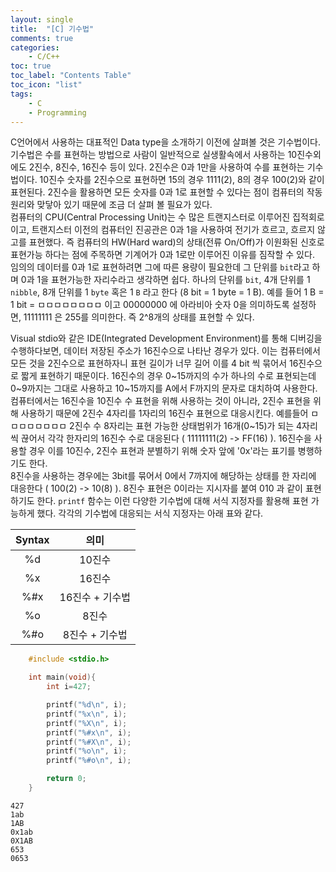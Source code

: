 ```yaml
---
layout: single
title:  "[C] 기수법"
comments: true
categories:
    - C/C++
toc: true
toc_label: "Contents Table"
toc_icon: "list"
tags: 
    - C
    - Programming
---
```




C언어에서 사용하는 대표적인 Data type을 소개하기 이전에 살펴볼 것은 기수법이다. 기수법은 수를 표현하는 방법으로 사람이 일반적으로 실생활속에서 사용하는 10진수외에도 2진수, 8진수, 16진수 등이 있다. 2진수은 0과 1만을 사용하여 수를 표현하는 기수법이다. 10진수 숫자를 2진수으로 표현하면 15의 경우 1111(2), 8의 경우 100(2)와 같이 표현된다. 2진수을 활용하면 모든 숫자를 0과 1로 표현할 수 있다는 점이 컴퓨터의 작동원리와 맞닿아 있기 때문에 조금 더 살펴 볼 필요가 있다.  
컴퓨터의 CPU(Central Processing Unit)는 수 많은 트랜지스터로 이루어진 집적회로이고, 트랜지스터 이전의 컴퓨터인 진공관은 0과 1을 사용하여 전기가 흐르고, 흐르지 않고를 표현했다. 즉 컴퓨터의 HW(Hard ward)의 상태(전류 On/Off)가 이원화된 신호로 표현가능 하다는 점에 주목하면 기계어가 0과 1로만 이루어진 이유를 짐작할 수 있다.   
임의의 데이터를 0과 1로 표현하려면 그에 따른 용량이 필요한데 그 단위를 `bit`라고 하며 0과 1을 표현가능한 자리수라고 생각하면 쉽다. 하나의 단위를 `bit`, 4개 단위를 1 `nibble`, 8개 단위를 1 `byte` 혹은 1 `B` 라고 한다 (8 bit = 1 byte = 1 B). 예를 들어 1 B = 1 bit = ㅁㅁㅁㅁㅁㅁㅁㅁ 이고 00000000 에 아라비아 숫자 0을 의미하도록 설정하면, 11111111 은 255를 의미한다. 즉 2^8개의 상태를 표현할 수 있다.



Visual stdio와 같은 IDE(Integrated Development Environment)를 통해 디버깅을 수행하다보면, 데이터 저장된 주소가 16진수으로 나타난 경우가 있다. 이는 컴퓨터에서 모든 것을 2진수으로 표현하자니 표현 길이가 너무 길어 이를 4 bit 씩 묶어서 16진수으로 짧게 표현하기 때문이다. 16진수의 경우 0~15까지의 수가 하나의 수로 표현되는데 0~9까지는 그대로 사용하고 10~15까지를 A에서 F까지의 문자로 대치하여 사용한다. 컴퓨터에서는 16진수을 10진수 수 표현을 위해 사용하는 것이 아니라, 2진수 표현을 위해 사용하기 때문에 2진수 4자리를 1자리의 16진수 표현으로 대응시킨다. 예를들어 ㅁㅁㅁㅁㅁㅁㅁㅁ 2진수 수 8자리는 표현 가능한 상태범위가 16개(0~15)가 되는 4자리씩 끊어서 각각 한자리의 16진수 수로 대응된다 ( 11111111(2) -> FF(16) ). 16진수을 사용할 경우 이를 10진수, 2진수 표현과 분별하기 위해 숫자 앞에 '0x'라는 표기를 병행하기도 한다.  
8진수을 사용하는 경우에는 3bit를 묶어서 0에서 7까지에 해당하는 상태를 한 자리에 대응한다 ( 100(2) -> 10(8) ). 8진수 표현은 0이라는 지시자를 붙여 010 과 같이 표현하기도 한다.
`printf` 함수는 이런 다양한 기수법에 대해 서식 지정자를 활용해 표현 가능하게 했다. 각각의 기수법에 대응되는 서식 지정자는 아래 표와 같다. 




| Syntax |  의미|
|:---:   |:---:   |
| %d    |	10진수|
| %x	|  16진수 | 
| %#x   |  16진수 + 기수법 |
| %o	|  8진수 | 
| %#o	|  8진수 + 기수법|  



```c
    #include <stdio.h>

    int main(void){
        int i=427;

        printf("%d\n", i);
        printf("%x\n", i);
        printf("%X\n", i);
        printf("%#x\n", i);
        printf("%#X\n", i);
        printf("%o\n", i); 
        printf("%#o\n", i);

        return 0;
    }   
```


```
427
1ab
1AB
0x1ab
0X1AB
653
0653

```


